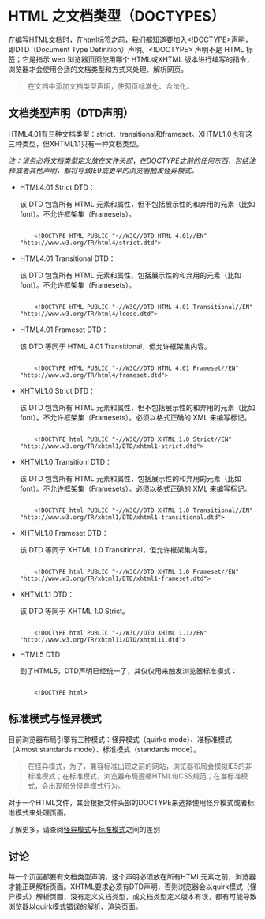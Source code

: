 # HTML 之文档类型（DOCTYPES）
在编写HTML文档时，在html标签之前，我们都知道要加入<!DOCTYPE>声明，即DTD（Document Type Definition）声明。<!DOCTYPE> 声明不是 HTML 标签；它是指示 web 浏览器页面使用哪个 HTML或XHTML 版本进行编写的指令，浏览器才会使用合适的文档类型和方式来处理、解析网页。

> 在文档中添加文档类型声明，使网页标准化、合法化。

## 文档类型声明（DTD声明）

HTML4.01有三种文档类型：strict、transitional和frameset。XHTML1.0也有这三种类型，但XHTML1.1只有一种文档类型。

*注：请务必将文档类型定义放在文件头部，在DOCTYPE之前的任何东西，包括注释或者其他声明，都将导致IE9或更早的浏览器触发怪异模式。*

- HTML4.01 Strict DTD：

	该 DTD 包含所有 HTML 元素和属性，但不包括展示性的和弃用的元素（比如 font）。不允许框架集（Framesets）。
	
	```
	
		<!DOCTYPE HTML PUBLIC "-//W3C//DTD HTML 4.01//EN" "http://www.w3.org/TR/html4/strict.dtd">
	```

- HTML4.01 Transitional DTD：

	该 DTD 包含所有 HTML 元素和属性，包括展示性的和弃用的元素（比如 font）。不允许框架集（Framesets）。
	
	```
	
		<!DOCTYPE HTML PUBLIC "-//W3C//DTD HTML 4.01 Transitional//EN" "http://www.w3.org/TR/html4/loose.dtd">
	```

- HTML4.01 Frameset DTD：

	该 DTD 等同于 HTML 4.01 Transitional，但允许框架集内容。
	
	```
	
		<!DOCTYPE HTML PUBLIC "-//W3C//DTD HTML 4.01 Frameset//EN" "http://www.w3.org/TR/html4/frameset.dtd">
	```

- XHTML1.0 Strict DTD：

	该 DTD 包含所有 HTML 元素和属性，但不包括展示性的和弃用的元素（比如 font）。不允许框架集（Framesets）。必须以格式正确的 XML 来编写标记。
	
	```
	
		<!DOCTYPE html PUBLIC "-//W3C//DTD XHTML 1.0 Strict//EN" "http://www.w3.org/TR/xhtml1/DTD/xhtml1-strict.dtd">
	```

- XHTML1.0 Transitionl DTD：

	该 DTD 包含所有 HTML 元素和属性，包括展示性的和弃用的元素（比如 font）。不允许框架集（Framesets）。必须以格式正确的 XML 来编写标记。
	
	```
		
		<!DOCTYPE html PUBLIC "-//W3C//DTD XHTML 1.0 Transitional//EN" "http://www.w3.org/TR/xhtml1/DTD/xhtml1-transitional.dtd">
	```
	
- XHTML1.0 Frameset DTD：

	该 DTD 等同于 XHTML 1.0 Transitional，但允许框架集内容。
	
	```
	
		<!DOCTYPE html PUBLIC "-//W3C//DTD XHTML 1.0 Frameset//EN" "http://www.w3.org/TR/xhtml1/DTD/xhtml1-frameset.dtd">
	```
	
- XHTML1.1 DTD：

	该 DTD 等同于 XHTML 1.0 Strict。
	
	```
	
		<!DOCTYPE html PUBLIC "-//W3C//DTD XHTML 1.1//EN" "http://www.w3.org/TR/xhtml11/DTD/xhtml11.dtd">
	```
    
- HTML5 DTD

    到了HTML5，DTD声明已经统一了，其仅仅用来触发浏览器标准模式：
    
    ```
    
        <!DOCTYPE html>
    ```
    
## 标准模式与怪异模式

目前浏览器布局引擎有三种模式：怪异模式（quirks mode）、准标准模式（Almost standards mode）、标准模式（standards mode）。

> 在怪异模式，为了，兼容标准出现之前的网站，浏览器布局会模拟IE5的非标准模式；在标准模式，浏览器布局遵循HTML和CSS规范；在准标准模式，会出现部分怪异模式行为。

对于一个HTML文件，其会根据文件头部的DOCTYPE来选择使用怪异模式或者标准模式来处理页面。

了解更多，请查阅[怪异模式](https://developer.mozilla.org/en-US/docs/Mozilla/Mozilla_quirks_mode_behavior)与[标准模式](https://developer.mozilla.org/en-US/docs/Gecko's_Almost_Standards_Mode)之间的差别
    
## 讨论

每一个页面都要有文档类型声明，这个声明必须放在所有HTML元素之前，浏览器才能正确解析页面。XHTML要求必须有DTD声明，否则浏览器会以quirk模式（怪异模式）解析页面，没有定义文档类型，或文档类型定义版本有误，都有可能导致浏览器以quirk模式错误的解析、渲染页面。